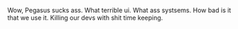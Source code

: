 <!--
id: 199074853
link: http://kevinisom.info/post/199074853/wow-pegasus-sucks-ass-what-terrible-ui-what-ass
slug: wow-pegasus-sucks-ass-what-terrible-ui-what-ass
date: Mon Sep 28 2009 23:56:40 GMT+1300 (NZDT)
raw: {"blog_name":"kevinisom","id":199074853,"post_url":"http://kevinisom.info/post/199074853/wow-pegasus-sucks-ass-what-terrible-ui-what-ass","slug":"wow-pegasus-sucks-ass-what-terrible-ui-what-ass","type":"text","date":"2009-09-28 10:56:40 GMT","timestamp":1254135400,"state":"published","format":"html","reblog_key":"ySlCe3SP","tags":[],"short_url":"http://tmblr.co/Zw68YyBtQGb","highlighted":[],"feed_item":"http://twitter.com/kev_nz/statuses/4430594372","from_feed_id":"650289","note_count":0,"title":null,"body":"<p>Wow, Pegasus sucks ass. What terrible ui. What ass systsems. How bad is it that we use it. Killing our devs with shit time keeping.</p>"}
publish: 2009-09-028
tags: 
title: null
-->


Wow, Pegasus sucks ass. What terrible ui. What ass systsems. How bad is
it that we use it. Killing our devs with shit time keeping.


